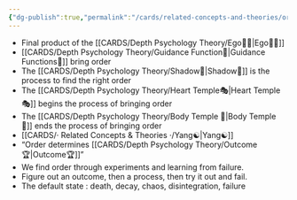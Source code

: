 ```yaml
---
{"dg-publish":true,"permalink":"/cards/related-concepts-and-theories/order/","created":"2023-05-03T00:35:57.899+02:00","updated":"2023-05-27T15:36:25.906+02:00"}
---
```



- Final product of the [[CARDS/Depth Psychology Theory/Ego🙋‍♂️\|Ego🙋‍♂️]] 
- [[CARDS/Depth Psychology Theory/Guidance Function🚿\|Guidance Functions🚿]] bring order 
- The [[CARDS/Depth Psychology Theory/Shadow👥\|Shadow👥]] is the process to find the right order 
- The [[CARDS/Depth Psychology Theory/Heart Temple🎭\|Heart Temple🎭]] begins the process of bringing order 
- The [[CARDS/Depth Psychology Theory/Body Temple 🌳\|Body Temple 🌳]] ends the process of bringing order 
- [[CARDS/· Related Concepts & Theories ·/Yang☯️\|Yang☯️]] 
- “Order determines [[CARDS/Depth Psychology Theory/Outcome🏆\|Outcome🏆]]”
- We find order through experiments and learning from failure. 
- Figure out an outcome, then a process, then try it out and fail. 
- The default state : death, decay, chaos, disintegration, failure 
